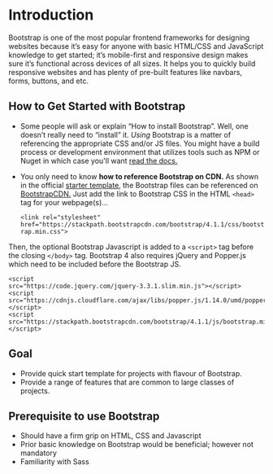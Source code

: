 # Introduction
Bootstrap is one of the most popular frontend frameworks for designing websites because it’s easy for anyone with basic HTML/CSS and JavaScript knowledge to get   started; it’s mobile-first and responsive design makes sure it’s functional across devices of all sizes. It helps you to quickly build responsive websites and has plenty of pre-built features like navbars, forms, buttons, and etc.

## How to Get Started with Bootstrap

*   Some people will ask or explain “How to install Bootstrap”. Well, one doesn’t really need to “install” it. *Using* Bootstrap is a matter of referencing the appropriate CSS and/or JS files. You might have a build process or development environment that utilizes tools such as NPM or Nuget in which case you'll want [read the docs.](
https://getbootstrap.com/docs/4.1/getting-started/build-tools/) 

*   You only need to know **how to reference Bootstrap on CDN.** As shown in the official [starter template](https://getbootstrap.com/docs/4.0/getting-started/introduction/#starter-template), the Bootstrap files can be           referenced on [BootstrapCDN.](https://www.bootstrapcdn.com/)
    Just add the link to Bootstrap CSS in the HTML ```<head>``` tag for your webpage(s)…
  
     `` <link rel="stylesheet" href="https://stackpath.bootstrapcdn.com/bootstrap/4.1.1/css/bootstrap.min.css"> ``
   
   Then, the optional Bootstrap Javascript is added to a ` <script> ` tag before the closing ` </body> ` tag.    Bootstrap 4 also requires jQuery and Popper.js which need to be included before the Bootstrap JS.
   
    <script 
    src="https://code.jquery.com/jquery-3.3.1.slim.min.js"></script>
    <script 
    src="https://cdnjs.cloudflare.com/ajax/libs/popper.js/1.14.0/umd/popper.min.js"></script>
    <script 
    src="https://stackpath.bootstrapcdn.com/bootstrap/4.1.1/js/bootstrap.min.js"></script>

## Goal 
*   Provide quick start template for projects with flavour of Bootstrap.
*   Provide a range of features that are common to large classes of projects.

## Prerequisite to use Bootstrap
*   Should have a firm grip on HTML, CSS and Javascript 
*   Prior basic knowledge on Bootstrap would be beneficial; however not mandatory
*   Familiarity with Sass
